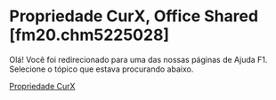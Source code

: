 
# Propriedade CurX, Office Shared [fm20.chm5225028]

Olá! Você foi redirecionado para uma das nossas páginas de Ajuda F1. Selecione o tópico que estava procurando abaixo.

[Propriedade CurX](http://msdn.microsoft.com/library/cbb6c8e9-13f2-61e7-9577-ceeef71ca2be%28Office.15%29.aspx)
